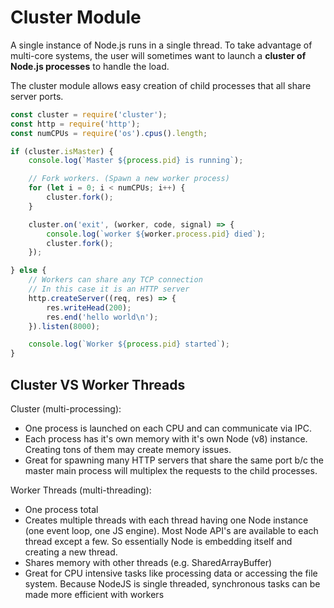 # Cluster Module

A single instance of Node.js runs in a single thread. To take advantage of multi-core systems, the user will sometimes want to launch a **cluster of Node.js processes** to handle the load.

The cluster module allows easy creation of child processes that all share server ports.

```js
const cluster = require('cluster');
const http = require('http');
const numCPUs = require('os').cpus().length;

if (cluster.isMaster) {
    console.log(`Master ${process.pid} is running`);

    // Fork workers. (Spawn a new worker process)
    for (let i = 0; i < numCPUs; i++) {
        cluster.fork();
    }

    cluster.on('exit', (worker, code, signal) => {
        console.log(`worker ${worker.process.pid} died`);
        cluster.fork();
    });

} else {
    // Workers can share any TCP connection
    // In this case it is an HTTP server
    http.createServer((req, res) => {
        res.writeHead(200);
        res.end('hello world\n');
    }).listen(8000);

    console.log(`Worker ${process.pid} started`);
}
```

## Cluster VS Worker Threads

Cluster (multi-processing):

- One process is launched on each CPU and can communicate via IPC.
- Each process has it's own memory with it's own Node (v8) instance. Creating tons of them may create memory issues.
- Great for spawning many HTTP servers that share the same port b/c the master main process will multiplex the requests to the child processes.

Worker Threads (multi-threading):

- One process total
- Creates multiple threads with each thread having one Node instance (one event loop, one JS engine). Most Node API's are available to each thread except a few. So essentially Node is embedding itself and creating a new thread.
- Shares memory with other threads (e.g. SharedArrayBuffer)
- Great for CPU intensive tasks like processing data or accessing the file system. Because NodeJS is single threaded, synchronous tasks can be made more efficient with workers
